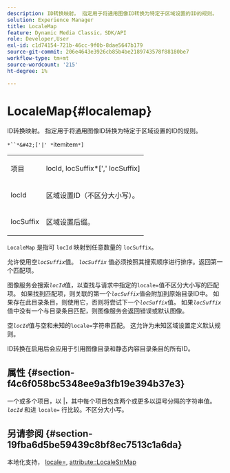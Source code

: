 ```yaml
---
description: ID转换映射。 指定用于将通用图像ID转换为特定于区域设置的ID的规则。
solution: Experience Manager
title: LocaleMap
feature: Dynamic Media Classic，SDK/API
role: Developer,User
exl-id: c1d74154-721b-46cc-9f0b-8dae5647b179
source-git-commit: 206e4643e3926cb85b4be2189743578f88180be7
workflow-type: tm+mt
source-wordcount: '215'
ht-degree: 1%

---
```


# LocaleMap{#localemap}

ID转换映射。 指定用于将通用图像ID转换为特定于区域设置的ID的规则。

`*``*&#42;['|' *`itemitem`*]`

<table id="simpletable_A6DD1A28F8ED4178A8ADDB2F3AEFC402"> 
 <tr class="strow"> 
  <td class="stentry"> <p><span class="varname"> 项目</span> </p></td> 
  <td class="stentry"> <p><span class="varname"> locId</span>,<span class="varname"> locSuffix</span>*[','<span class="varname"> locSuffix</span>] </p></td> 
 </tr> 
 <tr class="strow"> 
  <td class="stentry"> <p><span class="varname"> locId</span> </p></td> 
  <td class="stentry"> <p>区域设置ID（不区分大小写）。 </p></td> 
 </tr> 
 <tr class="strow"> 
  <td class="stentry"> <p><span class="varname"> locSuffix</span> </p></td> 
  <td class="stentry"> <p>区域设置后缀。 </p></td> 
 </tr> 
</table>

`LocaleMap` 是指可 `locId` 映射到任意数量的 `locSuffix`。

允许使用空&#x200B;*`locSuffix`*&#x200B;值。 *`locSuffix`* 值必须按照其搜索顺序进行排序。返回第一个匹配项。

图像服务会搜索&#x200B;*`locId`*&#x200B;值，以查找与请求中指定的`locale=`值不区分大小写的匹配项。 如果找到匹配项，则关联的第一个&#x200B;*`locSuffix`*&#x200B;值会附加到原始目录ID中。 如果存在此目录条目，则使用它，否则将尝试下一个&#x200B;*`locSuffix`*&#x200B;值。 如果&#x200B;*`locSuffix`*&#x200B;值中没有一个与目录条目匹配，则图像服务会返回错误或默认图像。

空&#x200B;*`locId`*&#x200B;值与空和未知的`locale=`字符串匹配。 这允许为未知区域设置定义默认规则。

ID转换在启用后会应用于引用图像目录和静态内容目录条目的所有ID。

## 属性 {#section-f4c6f058bc5348ee9a3fb19e394b37e3}

一个或多个项目，以 |，其中每个项目包含两个或更多以逗号分隔的字符串值。 *`locId`* 和进 `locale=` 行比较。不区分大小写。

## 另请参阅 {#section-19fba6d5be59439c8bf8ec7513c1a6da}

本地化支持， [locale=](../../../../../is-api/http-ref/image-serving-api-ref/c-http-protocol-reference/c-command-reference/r-locale.md#reference-8a846b2fbc004a12821b956ed3b25cfb), [attribute::LocaleStrMap](../../../../../is-api/image-catalog/image-serving-api-ref/c-image-catalog-reference/c-attributes-reference/r-localestrmap.md#reference-98c42070a4bc4baf92537132be2b5b1e)
